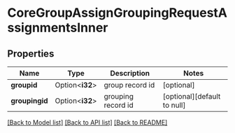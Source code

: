 # CoreGroupAssignGroupingRequestAssignmentsInner

## Properties

Name | Type | Description | Notes
------------ | ------------- | ------------- | -------------
**groupid** | Option<**i32**> | group record id | [optional]
**groupingid** | Option<**i32**> | grouping record id | [optional][default to null]

[[Back to Model list]](../README.md#documentation-for-models) [[Back to API list]](../README.md#documentation-for-api-endpoints) [[Back to README]](../README.md)


